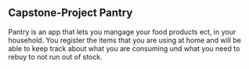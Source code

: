

## Capstone-Project Pantry

Pantry is an app that lets you mangage your food products ect, in your household.
You register the items that you are using at home and will be able to keep track about what you are consuming und what you need to rebuy to not run out of stock.
